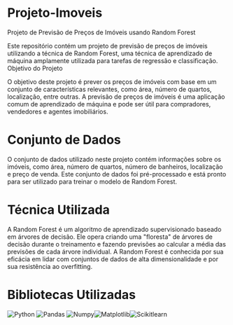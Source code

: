 # Projeto-Imoveis

Projeto de Previsão de Preços de Imóveis usando Random Forest

Este repositório contém um projeto de previsão de preços de imóveis utilizando a técnica de Random Forest, uma técnica de aprendizado de máquina amplamente utilizada para tarefas de regressão e classificação.
Objetivo do Projeto

O objetivo deste projeto é prever os preços de imóveis com base em um conjunto de características relevantes, como área, número de quartos, localização, entre outras. A previsão de preços de imóveis é uma aplicação comum de aprendizado de máquina e pode ser útil para compradores, vendedores e agentes imobiliários.

# Conjunto de Dados

O conjunto de dados utilizado neste projeto contém informações sobre os imóveis, como área, número de quartos, número de banheiros, localização e preço de venda. Este conjunto de dados foi pré-processado e está pronto para ser utilizado para treinar o modelo de Random Forest.

# Técnica Utilizada

A Random Forest é um algoritmo de aprendizado supervisionado baseado em árvores de decisão. Ele opera criando uma "floresta" de árvores de decisão durante o treinamento e fazendo previsões ao calcular a média das previsões de cada árvore individual. A Random Forest é conhecida por sua eficácia em lidar com conjuntos de dados de alta dimensionalidade e por sua resistência ao overfitting.

# Bibliotecas Utilizadas

![Python](https://img.shields.io/badge/Python-FFD43B?style=for-the-badge&logo=python&logoColor=blue) ![Pandas](https://img.shields.io/badge/Pandas-2C2D72?style=for-the-badge&logo=pandas&logoColor=white) ![Numpy](https://img.shields.io/badge/Numpy-777BB4?style=for-the-badge&logo=numpy&logoColor=white)![Matplotlib](https://img.shields.io/badge/Matplotlib-%23ffffff.svg?style=for-the-badge&logo=Matplotlib&logoColor=black)![Scikitlearn](https://img.shields.io/badge/scikit_learn-F7931E?style=for-the-badge&logo=scikit-learn&logoColor=white)
